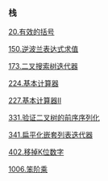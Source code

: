 ### 栈

<a href="all_note/20.有效的括号.md">20.有效的括号</a>

<a href="all_note/150.逆波兰表达式求值.md">150.逆波兰表达式求值</a>

<a href="all_note/173.二叉搜索树迭代器.md">173.二叉搜索树迭代器</a>

<a href="all_note/224.基本计算器.md">224.基本计算器</a>

<a href="all_note/227.基本计算器II.md">227.基本计算器II</a>

<a href="all_note/331.验证二叉树的前序序列化.md">331.验证二叉树的前序序列化</a>

<a href="all_note/341.扁平化嵌套列表迭代器.md">341.扁平化嵌套列表迭代器</a>

<a href="all_note/402.移掉K位数字.md">402.移掉K位数字</a>

<a href="all_note/1006.笨阶乘.md">1006.笨阶乘</a>